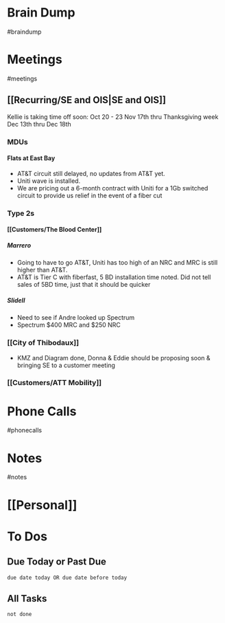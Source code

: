 # Brain Dump
#braindump 

# Meetings
#meetings 
## [[Recurring/SE and OIS|SE and OIS]]

Kellie is taking time off soon:
Oct 20 - 23
Nov 17th thru Thanksgiving week
Dec 13th thru Dec 18th

### MDUs
#### Flats at East Bay
- AT&T circuit still delayed, no updates from AT&T yet.
- Uniti wave is installed.
- We are pricing out a 6-month contract with Uniti for a 1Gb switched circuit to provide us relief in the event of a fiber cut
### Type 2s
#### [[Customers/The Blood Center]]
##### Marrero
- Going to have to go AT&T, Uniti has too high of an NRC and MRC is still higher than AT&T.
- AT&T is Tier C with fiberfast, 5 BD installation time noted.  Did not tell sales of 5BD time, just that it should be quicker

##### Slidell
- Need to see if Andre looked up Spectrum
- Spectrum $400 MRC and $250 NRC 
### [[City of Thibodaux]]
- KMZ and Diagram done, Donna & Eddie should be proposing soon & bringing SE to a customer meeting

### [[Customers/ATT Mobility]]


# Phone Calls
#phonecalls 
# Notes
#notes

# [[Personal]]

# To Dos
## Due Today or Past Due
```tasks
due date today OR due date before today
```

## All Tasks
```tasks
not done
```